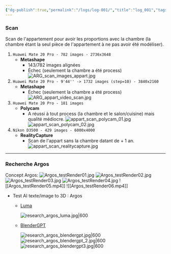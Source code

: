 ```yaml
---
{"dg-publish":true,"permalink":"/logs/log-001/","title":"log_001","tags":["log"]}
---
```


### Scan
Scan de l'appartement pour avoir les proportions avec la chambre (la chambre étant la seul pièce de l'appartement à ne pas avoir été modéliser).

1. `Huawei Mate 20 Pro - 782 images - 2736x3648`
	- **Metashape** 
		- 143/782 images alignées
		- Échec (seulement la chambre a été process)
		  ![ARG_scan_images_appart.jpg](/img/user/images/ARG_scan_images_appart.jpg)
2. `Huawei Mate 20 Pro - 9'44'' -> 1732 images (step=10) - 3840x2160`
	- **Metashape**
		- Échec (seulement la chambre a été process)
		![ARG_appart_video_scan.jpg](/img/user/images/ARG_appart_video_scan.jpg)
3. `Huawei Mate 20 Pro - 181 images`
	- **Polycam**
		- A réussi à tout process (la chambre et le salon/cuisine) mais qualité médiocre.
		  ![appart_scan_polycam_01.jpg](/img/user/images/appart_scan_polycam_01.jpg)
		  ![appart_scan_polycam_02.jpg](/img/user/images/appart_scan_polycam_02.jpg)
4. `Nikon D3500 - 429 images - 6000x4000`
	- **RealityCapture**
		- Scan de l'appart sans la chambre datant de + 1 an.
		  ![appart_scan_realitycapture.jpg](/img/user/images/appart_scan_realitycapture.jpg)
---
### Recherche Argos
Concept Argos:
![Argos_testRender01.jpg](/img/user/images/Argos_testRender01.jpg)
![Argos_testRender02.jpg](/img/user/images/Argos_testRender02.jpg)
![Argos_testRender03.jpg](/img/user/images/Argos_testRender03.jpg)
![Argos_testRender04.jpg](/img/user/images/Argos_testRender04.jpg)
![[Argos_testRender05.mp4]]
![[Argos_testRender06.mp4]]

- Test AI texte/image to 3D : Argos 
	- [Luma](https://lumalabs.ai/genie?view=preview) 
	  
	  ![research_argos_luma.jpg|600](/img/user/images/research_argos_luma.jpg)
	- [BlenderGPT](https://www.blendergpt.org/)
	  
	  ![research_argos_blendergpt.jpg|600](/img/user/images/research_argos_blendergpt.jpg)
	  ![research_argos_blendergpt_2.jpg|600](/img/user/images/research_argos_blendergpt_2.jpg)
	  ![research_argos_blendergpt3.jpg|600](/img/user/images/research_argos_blendergpt3.jpg)

